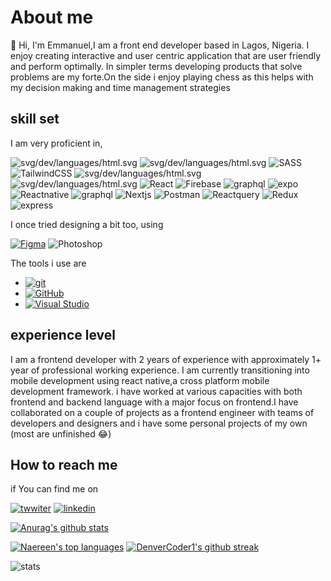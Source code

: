 # About me

👋 Hi, I'm Emmanuel,I am a front end developer based in Lagos, Nigeria.
I enjoy creating interactive and user centric application that are user friendly and perform optimally.
In simpler terms developing products that solve problems are my forte.On the side i enjoy playing chess as this helps with my decision making and time management strategies 

## skill set

I am very proficient in,

![svg/dev/languages/html.svg](https://img.shields.io/badge/HTML5-E34F26?style=for-the-badge&logo=html5&logoColor=white)
![svg/dev/languages/html.svg](https://img.shields.io/badge/CSS3-1572B6?style=for-the-badge&logo=css3&logoColor=white)
![SASS](https://img.shields.io/badge/SASS-hotpink.svg?style=for-the-badge&logo=SASS&logoColor=white)
![TailwindCSS](https://img.shields.io/badge/tailwindcss-%2338B2AC.svg?style=for-the-badge&logo=tailwind-css&logoColor=white)
![svg/dev/languages/html.svg](https://img.shields.io/badge/JavaScript-323330?style=for-the-badge&logo=javascript&logoColor=F7DF1E)
![svg/dev/languages/html.svg](https://img.shields.io/badge/TypeScript-323330?style=for-the-badge&logo=typescript&logoColor=blue)
![React](https://img.shields.io/badge/react-%2320232a.svg?style=for-the-badge&logo=react&logoColor=%2361DAFB)
![Firebase](https://img.shields.io/badge/firebase-%23039BE5.svg?style=for-the-badge&logo=firebase)
![graphql](https://img.shields.io/badge/Apollo%20GraphQL-311C87?&style=for-the-badge&logo=Apollo%20GraphQL&logoColor=white)
![expo](https://img.shields.io/badge/Expo-1B1F23?style=for-the-badge&logo=expo&logoColor=white)
![Reactnative](https://img.shields.io/badge/React_Native-20232A?style=for-the-badge&logo=react&logoColor=61DAFB)
![graphql](https://img.shields.io/badge/GraphQl-E10098?style=for-the-badge&logo=graphql&logoColor=white)
![Nextjs](https://img.shields.io/badge/next.js-000000?style=for-the-badge&logo=nextdotjs&logoColor=white)
![Postman](https://img.shields.io/badge/Postman-FF6C37?style=for-the-badge&logo=Postman&logoColor=white)
![Reactquery](https://img.shields.io/badge/React_Query-FF4154?style=for-the-badge&logo=React_Query&logoColor=white)
![Redux](https://img.shields.io/badge/Redux-593D88?style=for-the-badge&logo=redux&logoColor=white)
![express](https://img.shields.io/badge/Express.js-000000?style=for-the-badge&logo=express&logoColor=white)

I once tried designing a bit too, using 

[![Figma](https://img.shields.io/badge/figma-%23F24E1E.svg?style=for-the-badge&logo=figma&logoColor=white)](https://img.shields.io/badge/Figma-F24E1E?style=for-the-badge&logo=figma&logoColor=white)
![Photoshop](https://img.shields.io/badge/Adobe%20Photoshop-31A8FF?style=for-the-badge&logo=Adobe%20Photoshop&logoColor=black)

The tools i use are 

- [![git](https://badgen.net/badge/icon/git?icon=git&label)](https://git-scm.com)
- [![GitHub](https://badgen.net/badge/icon/github?icon=github&label)](https://github.com)
- [![Visual Studio](https://badgen.net/badge/icon/visualstudio?icon=visualstudio&label)](https://visualstudio.microsoft.com)


## experience level

I am a frontend developer with 2 years of experience with approximately 1+ year of professional working experience. I am currently transitioning into mobile
development using react native,a cross platform mobile development framework. i have worked at various capacities with both frontend and backend language with
a major focus on frontend.I have collaborated on a couple of projects as a frontend engineer with teams of developers and designers and i have some personal projects of my own (most are unfinished 😂)

## How to reach me

if You can find me on 

[![twwiter](https://img.shields.io/badge/Twitter-1DA1F2?style=for-the-badge&logo=twitter&logoColor=white)](https://twitter.com/chifez4u)
[![linkedin](https://img.shields.io/badge/LinkedIn-0077B5?style=for-the-badge&logo=linkedin&logoColor=white)](https://www.linkedin.com/in/nwosuifeanyiemmanuel/)
<!-- - [![gmail](https://img.shields.io/badge/Gmail-D14836?style=for-the-badge&logo=gmail&logoColor=white)](chifez1@gmail.com) -->
<!-- - and if ever you want to play a game of chess you can meet me on **[lichess](https://lichess.org/@/chifez4u)** or search for @chifez4u on either chess.com and lichess -->


[![Anurag's github stats](https://github-readme-stats.vercel.app/api?username=Chifez&theme=blue-green)](https://github.com/Chifez/github-readme-stats)

[![Naereen's top languages](https://github-readme-stats.vercel.app/api/top-langs/?username=Chifez&theme=blue-green)](https://github.com/DenverCoder1/github-readme-stats)
[![DenverCoder1's github streak](https://github-readme-streak-stats.herokuapp.com/?user=Chifez&theme=blue-green)](https://github.com/DenverCoder1/github-readme-stats)

![stats](https://hits.seeyoufarm.com/api/count/incr/badge.svg?url=https%3A%2F%2Fgithub.com%2F{Chifez}1212%2Fhit-counter)
<!-- ![commit](https://custom-icon-badges.demolab.com/github/last-commit/Chifez/custom-icon-badges?logo=history&logoColor=white) -->
<!---
Chifez/Chifez is a ✨ special ✨ repository because its `README.md` (this file) appears on your GitHub profile.
You can click the Preview link to take a look at your changes.
--->
